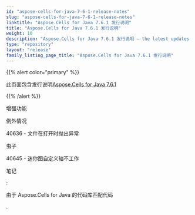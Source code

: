 ```yaml
---
id: "aspose-cells-for-java-7-6-1-release-notes"
slug: "aspose-cells-for-java-7-6-1-release-notes"
linktitle: "Aspose.Cells for Java 7.6.1 发行说明"
title: "Aspose.Cells for Java 7.6.1 发行说明"
weight: 10
description: "Aspose.Cells for Java 7.6.1 发行说明 – the latest updates and fixes."
type: "repository"
layout: "release"
family_listing_page_title: "Aspose.Cells for Java 7.6.1 发行说明"
---
```

{{% alert color="primary" %}} 

此页面包含发行说明[Aspose.Cells for Java 7.6.1](https://releases.aspose.com/cells/java/new-releases/aspose.cells-for-java-7.6.1/)

{{% /alert %}} 

增强功能

例外情况

40636 - 文件在打开时抛出异常

虫子

40645 - 迷你图自定义轴不工作

笔记

: 

由于 Aspose.Cells for Java 的代码库匹配代码

.
